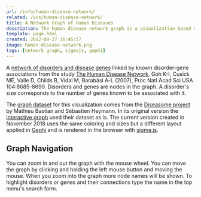 ```yaml
---
url: /info/human-disease-network/
related: /vis/human-disease-network/
title: A Network Graph of Human Diseases
description: The human disease network graph is a visualization based on a study that explored relations of human disorders and disease-genes by Goh K-I, Cusick ME, Valle D, Childs B, Vidal M, Barabási A-L (2007).
template: page.html
created: 2012-09-27 16:45:57
image: human-disease-network.png
tags: [network graph, sigmajs, gephi]
---
```

A [network of disorders and disease genes](/vis/human-disease-network/) linked by known disorder-gene associations from the study [The Human Disease Network](https://www.barabasilab.com/publications/the-human-disease-network), Goh K-I, Cusick ME, Valle D, Childs B, Vidal M, Barabási A-L (2007), Proc Natl Acad Sci USA 104:8685-8690. Disorders and genes are nodes in the graph. A disorder's size corresponds to the number of genes known to be associated with it.

The [graph dataset](https://gephi.org/datasets/diseasome.gexf.zip) for this visualization comes from the <a href="https://gephi.wordpress.com/2009/07/02/diseasome-explore-the-human-disease-network/">Diseasome project</a> by Mathieu Bastian and Sébastien Heymann. In its original version the [interactive graph](/vis/human-disease-network/) used their dataset as is. The current version created in November 2018 uses the same coloring and sizes but a different layout applied in [Gephi](https://gephi.org/) and is rendered in the browser with [sigma.js](https://sigmajs.org/).

## Graph Navigation

You can zoom in and out the graph with the mouse wheel. You can move the graph by clicking and holding the left mouse button and moving the mouse. When you zoom into the graph more node names will be shown. To highlight disorders or genes and their connections type the name in the top menu's search form.